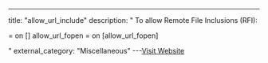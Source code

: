 ---
title: "allow_url_include"
description: "
To allow  Remote File Inclusions (RFI):

 = on []
allow_url_fopen = on [allow_url_fopen]

"
external_category: "Miscellaneous"
---[Visit Website](https://secure.php.net/manual/en/filesystem.configuration.php#ini.allow-url-include)


